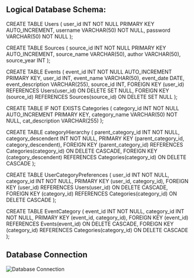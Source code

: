 ## Logical Database Schema: 
CREATE TABLE Users (
    user_id INT NOT NULL PRIMARY KEY AUTO_INCREMENT,
    username VARCHAR(50) NOT NULL,
    password VARCHAR(50) NOT NULL );

CREATE TABLE Sources (
    source_id INT NOT NULL PRIMARY KEY AUTO_INCREMENT,
    source_name VARCHAR(50),
    author VARCHAR(50),
    source_year INT );

CREATE TABLE Events (
    event_id INT NOT NULL AUTO_INCREMENT PRIMARY KEY,
    user_id INT,
    event_name VARCHAR(50),
    event_date DATE,
    event_description VARCHAR(255),
    source_id INT,
    FOREIGN KEY (user_id) REFERENCES Users(user_id) ON DELETE SET NULL,
    FOREIGN KEY (source_id) REFERENCES Sources(source_id) ON DELETE SET NULL );

CREATE TABLE IF NOT EXISTS Categories (
    category_id INT NOT NULL AUTO_INCREMENT PRIMARY KEY,
    category_name VARCHAR(50) NOT NULL,
    cat_description VARCHAR(255) );

CREATE TABLE categoryHierarchy (
   parent_category_id INT NOT NULL,
   category_descendent INT NOT NULL,
   PRIMARY KEY (parent_category_id, category_descendent),
   FOREIGN KEY (parent_category_id) REFERENCES Categories(category_id) ON DELETE CASCADE,
   FOREIGN KEY (category_descendent) REFERENCES Categories(category_id) ON DELETE CASCADE );

CREATE TABLE UserCategoryPreferences (
    user_id INT NOT NULL,
    category_id INT NOT NULL,
    PRIMARY KEY (user_id, category_id),
    FOREIGN KEY (user_id) REFERENCES Users(user_id) ON DELETE CASCADE,
    FOREIGN KEY (category_id) REFERENCES Categories(category_id) ON DELETE CASCADE );

CREATE TABLE EventCategory (
    event_id INT NOT NULL,
    category_id INT NOT NULL,
    PRIMARY KEY (event_id, category_id),
    FOREIGN KEY (event_id) REFERENCES Events(event_id) ON DELETE CASCADE,
    FOREIGN KEY (category_id) REFERENCES Categories(category_id) ON DELETE CASCADE );

## Database Connection
![Database Connection](https://github.com/cs411-alawini/sp25-cs411-team084-BEAT/blob/main/doc/Pictures/Database_Connection.png)